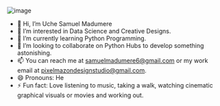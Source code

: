 ![image](https://github.com/Nativenerd1004/Nativenerd1004/assets/149740069/066b2a9c-dd63-48fc-a9d0-dcb9a5b33932)


- 👋 Hi, I’m Uche Samuel Madumere
- 👀 I’m interested in Data Science and Creative Designs.
- 🌱 I’m currently learning Python Programming. 
- 💞️ I’m looking to collaborate on Python Hubs to develop something astonishing.
- 📫 You can reach me at samuelmadumere6@gmail.com or my work email at pixelmazondesignstudio@gmail.com.
- 😄 Pronouns: He
- ⚡ Fun fact: Love listening to music, taking a walk, watching cinematic graphical visuals or movies and working out.

<!---
Nativenerd1004/Nativenerd1004 is a ✨ special ✨ repository because its `README.md` (this file) appears on your GitHub profile.
You can click the Preview link to take a look at your changes.
--->

